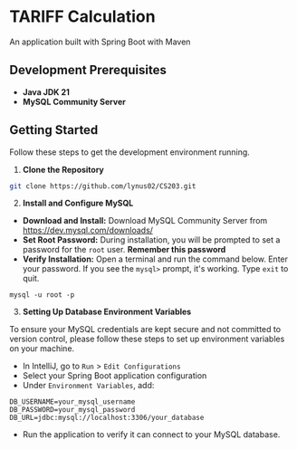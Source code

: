 # TARIFF Calculation
An application built with Spring Boot with Maven

## Development Prerequisites
- **Java JDK 21**
- **MySQL Community Server**

## Getting Started 
Follow these steps to get the development environment running.

1. **Clone the Repository**
```bash
git clone https://github.com/lynus02/CS203.git
```

2. **Install and Configure MySQL**
- **Download and Install:** Download MySQL Community Server from https://dev.mysql.com/downloads/
- **Set Root Password:** During installation, you will be prompted to set a password for the `root` user. **Remember this password**
- **Verify Installation:** Open a terminal and run the command below. Enter your password. If you see the `mysql>` prompt, it's working. Type `exit` to quit.
```terminal
mysql -u root -p
```

3. **Setting Up Database Environment Variables**

To ensure your MySQL credentials are kept secure and not committed to version control, please follow these steps to set up environment variables on your machine.

- In IntelliJ, go to `Run` > `Edit Configurations`
- Select your Spring Boot application configuration
- Under `Environment Variables`, add:
```text
DB_USERNAME=your_mysql_username
DB_PASSWORD=your_mysql_password
DB_URL=jdbc:mysql://localhost:3306/your_database
```
- Run the application to verify it can connect to your MySQL database.



